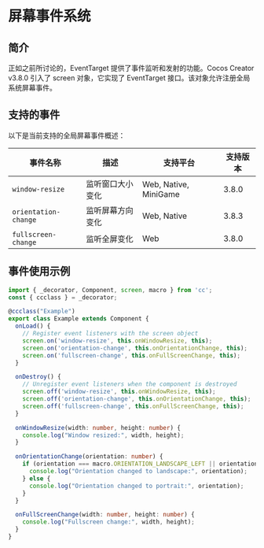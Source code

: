# 屏幕事件系统

## 简介

正如之前所讨论的，EventTarget 提供了事件监听和发射的功能。Cocos Creator v3.8.0 引入了 screen 对象，它实现了 EventTarget 接口。该对象允许注册全局系统屏幕事件。

## 支持的事件

以下是当前支持的全局屏幕事件概述：

| 事件名称                 | 描述                                     | 支持平台       | 支持版本 |
|----------------------------|-------------------------------------------------|--------------------------|-------------------|
| `window-resize`            | 监听窗口大小变化                | Web, Native, MiniGame    | 3.8.0             |
| `orientation-change`       | 监听屏幕方向变化        | Web, Native    | 3.8.3             |
| `fullscreen-change`        | 监听全屏变化                 | Web                     | 3.8.0             |

## 事件使用示例

```typescript
import { _decorator, Component, screen, macro } from 'cc';
const { ccclass } = _decorator;

@ccclass("Example")
export class Example extends Component {
  onLoad() {
    // Register event listeners with the screen object
    screen.on('window-resize', this.onWindowResize, this);
    screen.on('orientation-change', this.onOrientationChange, this);
    screen.on('fullscreen-change', this.onFullScreenChange, this);
  }

  onDestroy() {
    // Unregister event listeners when the component is destroyed
    screen.off('window-resize', this.onWindowResize, this);
    screen.off('orientation-change', this.onOrientationChange, this);
    screen.off('fullscreen-change', this.onFullScreenChange, this);
  }

  onWindowResize(width: number, height: number) {
    console.log("Window resized:", width, height);
  }

  onOrientationChange(orientation: number) {
    if (orientation === macro.ORIENTATION_LANDSCAPE_LEFT || orientation === macro.ORIENTATION_LANDSCAPE_RIGHT) {
      console.log("Orientation changed to landscape:", orientation);
    } else {
      console.log("Orientation changed to portrait:", orientation);
    }
  }

  onFullScreenChange(width: number, height: number) {
    console.log("Fullscreen change:", width, height);
  }
}
```
